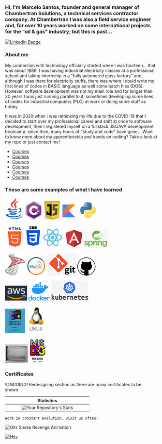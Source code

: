 ### Hi, I'm Marcelo Santos, founder and general manager of Chambertran Solutions, a technical services contractor company. At Chambertran I was also a field service engineer and, for over 10 years worked on some international projects for the "oil & gas" industry; but this is past...

[![Linkedin Badge](https://img.shields.io/badge/-LinkedIn-blue?style=flat-square&logo=Linkedin&logoColor=white&link=https://www.linkedin.com/in/marcelobikerdev/)](https://www.linkedin.com/in/marcelobikerdev/)


### About me
My connection with technology officially started when I was fourteen... that was about 1986. I was having industrial electricity classes at a professional school and taking internship in a "fully automated glass factory" and, although I was there for electricity stuffs, there was where I could write my first lines of codes in BASIC language as well some batch files (DOS). However, software development was not my main role and for longer than 30 years I was just running parallel to it, sometimes developing some lines of codes for industrial computers (PLC) at work or doing some stuff as hobby.

It was in 2020 when I was rethinking my life due to the COVID-19 that I decided to start over my professional career and shift at once to software development, then I registered myself on a fullstack JS/JAVA development bootcamp; since then, many hours of "study and code" have gone... Want to know more about my apprenticeship and hands on coding? Take a look at my repo or just contact me!

- [Courses](https://web.dio.me/) 
- [Courses](https://www.academiadecodigo.org/)
- [Courses](https://www.baeldung.com/)
- [Courses](https://www.algaworks.com)
- [Courses](https://www.udemy.com)
- [Courses](https://www.freecodecamp.org)

### These are some examples of what I have learned
![image-20211113233356591](https://github.com/8-marcelosantos-8/Marcelo-Biker-Dev/blob/main/Image/image-20211113233356591.png)               ![image-20211113235059543](https://github.com/8-marcelosantos-8/Marcelo-Biker-Dev/blob/main/Image/image-20211113235059543.png)                ![image-20211113234134511](https://github.com/8-marcelosantos-8/Marcelo-Biker-Dev/blob/main/Image/image-20211113234134511.png)                ![image-20211113122919140](https://github.com/8-marcelosantos-8/Marcelo-Biker-Dev/blob/main/Image/image-20211113122919140.png)                ![image-20211113122258724](https://github.com/8-marcelosantos-8/Marcelo-Biker-Dev/blob/main/Image/image-20211113122258724.png)

![image-20211113125410000](https://github.com/8-marcelosantos-8/Marcelo-Biker-Dev/blob/main/Image/image-20211113125410000.png)               ![image-20211113125511569](https://github.com/8-marcelosantos-8/Marcelo-Biker-Dev/blob/main/Image/image-20211113125511569.png)                ![image-20211113125128447](https://github.com/8-marcelosantos-8/Marcelo-Biker-Dev/blob/main/Image/image-20211113125128447.png)                ![image-20211113125235400](https://github.com/8-marcelosantos-8/Marcelo-Biker-Dev/blob/main/Image/image-20211113125235400.png)               ![image-20211113125128474](https://github.com/8-marcelosantos-8/Marcelo-Biker-Dev/blob/main/Image/image-20211113125128474.png)

![image-20211113214416142](https://github.com/8-marcelosantos-8/Marcelo-Biker-Dev/blob/main/Image/image-20211113214416142.png)              ![image-20211113214913945](https://github.com/8-marcelosantos-8/Marcelo-Biker-Dev/blob/main/Image/image-20211113214913945.png)               ![image-20211113232623951](https://github.com/8-marcelosantos-8/Marcelo-Biker-Dev/blob/main/Image/image-20211113232623951.png)               ![image-20211113232623950](https://github.com/8-marcelosantos-8/Marcelo-Biker-Dev/blob/main/Image/image-20211113232623950.png)

![image-20211113155435967](https://github.com/8-marcelosantos-8/Marcelo-Biker-Dev/blob/main/Image/image-20211113155435967.png)               ![image-20211113155345678](https://github.com/8-marcelosantos-8/Marcelo-Biker-Dev/blob/main/Image/image-20211113155345678.png)                ![image-20211113155345543](https://github.com/8-marcelosantos-8/Marcelo-Biker-Dev/blob/main/Image/image-20211113155345543.png)

![image-20211113213944803](https://github.com/8-marcelosantos-8/Marcelo-Biker-Dev/blob/main/Image/image-20211113213944803.png)               ![image-20211113214625413](https://github.com/8-marcelosantos-8/Marcelo-Biker-Dev/blob/main/Image/image-20211113214625413.png)

![image-20211113233023632](https://github.com/8-marcelosantos-8/Marcelo-Biker-Dev/blob/main/Image/image-20211113233023632.png)               ![image-20211113213905917](https://github.com/8-marcelosantos-8/Marcelo-Biker-Dev/blob/main/Image/image-20211113213905917.png)

### Certificates
!ONGOING! Redesigning section as there are many certificates to be shown...





<center>


| |Statistics | |
| :---: |  :---: |  :---: |
|  &nbsp; &nbsp; &nbsp; &nbsp; &nbsp; | ![Your Repository's Stats](https://github-readme-stats.vercel.app/api/top-langs/?username=8-marcelosantos-8&theme=blue-green) |  &nbsp; &nbsp; &nbsp; &nbsp; &nbsp; |



</center>

```Work
Work in constant evolution, visit us often!
```

![Gits Snake Revenge Animation](https://github.com/Marcelo-Biker-Dev/8-marcelosantos-8/blob/main/github-contribution-grid-snake.svg)




[![Hits](https://hits.seeyoufarm.com/api/count/incr/badge.svg?url=https%3A%2F%2Fgithub.com%2F8-marcelosantos-8%2Fhit-counter&count_bg=%2379C83D&title_bg=%23555555&icon=postwoman.svg&icon_color=%23E7E7E7&title=hits&edge_flat=false)](https://hits.seeyoufarm.com)
